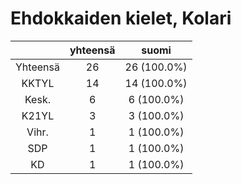 # Ehdokkaiden kielet, Kolari

| |yhteensä|suomi|
|:---:|:---:|:---:|
|Yhteensä|26|26 (100.0%)|
|KKTYL|14|14 (100.0%)|
|Kesk.|6|6 (100.0%)|
|K21YL|3|3 (100.0%)|
|Vihr.|1|1 (100.0%)|
|SDP|1|1 (100.0%)|
|KD|1|1 (100.0%)|

